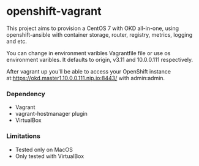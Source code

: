 # openshift-vagrant


This project aims to provision a CentOS 7 with OKD all-in-one, using openshift-ansible with container storage, router, registry, metrics, logging and etc.</br>

You can change in environment varibles Vagrantfile file or use os environment varibles. It defaults to origin, v3.11 and 10.0.0.111 respectively.</br>

After vagrant up you'll be able to access your OpenShift instance at:https://okd.master1.10.0.0.111.nip.io:8443/ with admin:admin.</br>


### Dependency
 - Vagrant
 - vagrant-hostmanager plugin
 - VirtualBox
 
### Limitations
 - Tested only on MacOS
 - Only tested with VirtualBox
